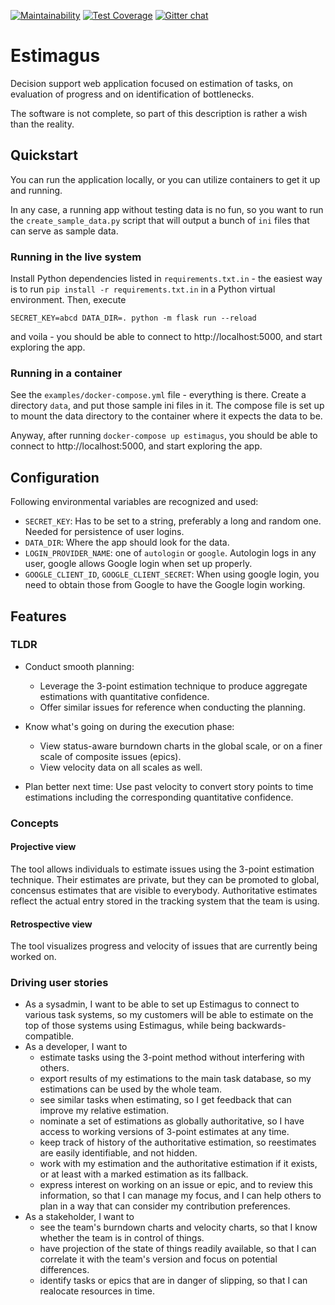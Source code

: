 [![Maintainability](https://api.codeclimate.com/v1/badges/b3ef0f1a152d3e197aa1/maintainability)](https://codeclimate.com/github/matejak/estimage/maintainability)
[![Test Coverage](https://api.codeclimate.com/v1/badges/b3ef0f1a152d3e197aa1/test_coverage)](https://codeclimate.com/github/matejak/estimage/test_coverage)
[![Gitter chat](https://badges.gitter.im/gitterHQ/gitter.png)](https://app.gitter.im/#/room/#estimagus:gitter.im)

# Estimagus

Decision support web application focused on estimation of tasks, on evaluation of progress and on identification of bottlenecks.

The software is not complete, so part of this description is rather a wish than the reality.


## Quickstart

You can run the application locally, or you can utilize containers to get it up and running.

In any case, a running app without testing data is no fun, so you want to run the `create_sample_data.py` script that will output a bunch of `ini` files that can serve as sample data.


### Running in the live system

Install Python dependencies listed in `requirements.txt.in` - the easiest way is to run `pip install -r requirements.txt.in` in a Python virtual environment.
Then, execute

```
SECRET_KEY=abcd DATA_DIR=. python -m flask run --reload
```

and voila - you should be able to connect to http://localhost:5000, and start exploring the app.


### Running in a container

See the `examples/docker-compose.yml` file - everything is there.
Create a directory `data`, and put those sample ini files in it.
The compose file is set up to mount the data directory to the container where it expects the data to be.

Anyway, after running `docker-compose up estimagus`, you should be able to connect to http://localhost:5000, and start exploring the app.


## Configuration

Following environmental variables are recognized and used:

- `SECRET_KEY`: Has to be set to a string, preferably a long and random one. Needed for persistence of user logins.
- `DATA_DIR`: Where the app should look for the data.
- `LOGIN_PROVIDER_NAME`: one of `autologin` or `google`. Autologin logs in any user, google allows Google login when set up properly.
- `GOOGLE_CLIENT_ID`, `GOOGLE_CLIENT_SECRET`: When using google login, you need to obtain those from Google to have the Google login working.


## Features

### TLDR

- Conduct smooth planning:

  - Leverage the 3-point estimation technique to produce aggregate estimations with quantitative confidence.
  - Offer similar issues for reference when conducting the planning.

- Know what's going on during the execution phase:

  - View status-aware burndown charts in the global scale, or on a finer scale of composite issues (epics).
  - View velocity data on all scales as well.

- Plan better next time: Use past velocity to convert story points to time estimations including the corresponding quantitative confidence.


### Concepts

#### Projective view

The tool allows individuals to estimate issues using the 3-point estimation technique.
Their estimates are private, but they can be promoted to global, concensus estimates that are visible to everybody.
Authoritative estimates reflect the actual entry stored in the tracking system that the team is using.


#### Retrospective view

The tool visualizes progress and velocity of issues that are currently being worked on.


### Driving user stories

- As a sysadmin, I want to be able to set up Estimagus to connect to various task systems, so my customers will be able to estimate on the top of those systems using Estimagus, while being backwards-compatible.
- As a developer, I want to
  - estimate tasks using the 3-point method without interfering with others.
  - export results of my estimations to the main task database, so my estimations can be used by the whole team.
  - see similar tasks when estimating, so I get feedback that can improve my relative estimation.
  - nominate a set of estimations as globally authoritative, so I have access to working versions of 3-point estimates at any time.
  - keep track of history of the authoritative estimation, so reestimates are easily identifiable, and not hidden.
  - work with my estimation and the authoritative estimation if it exists, or at least with a marked estimation as its fallback.
  - express interest on working on an issue or epic, and to review this information, so that I can manage my focus, and I can help others to plan in a way that can consider my contribution preferences.
- As a stakeholder, I want to
  - see the team's burndown charts and velocity charts, so that I know whether the team is in control of things.
  - have projection of the state of things readily available, so that I can correlate it with the team's version and focus on potential differences.
  - identify tasks or epics that are in danger of slipping, so that I can realocate resources in time.

